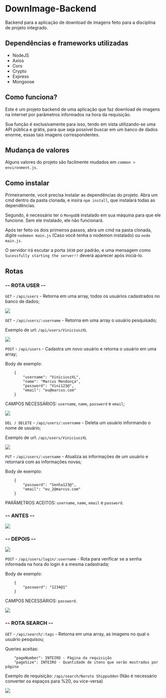 # DownImage-Backend
Backend para a aplicação de download de imagens feito para a disciplina de projeto integrado.

## Dependências e frameworks utilizadas ##

* NodeJS
* Axios
* Cors
* Crypto
* Express
* Mongoose

## Como funciona? ##

Este é um projeto backend de uma aplicação que faz download de imagens na internet por parâmetros informados na hora da requisição.

Sua função é exclusivamente para isso, tendo em vista utilizando-se uma API pública e grátis, para que seja possível buscar em um banco de dados enorme, essas tais imagens correspondentes. 

## Mudança de valores ##

Alguns valores do projeto são facilmente mudados em `common > environment.js`. 

## Como instalar ##

Primeiramente, você precisa instalar as dependências do projeto. Abra um cmd dentro da pasta clonada, e insira `npm install`, que instalará todas as dependências.

Segundo, é necessário ter o `MongoDB` instalado em sua máquina para que ele funcione. Sem ele instalado, ele não funcionará.

Após ter feito os dois primeiros passos, abra um cmd na pasta clonada, digite `nodemon main.js` (Caso você tenha o nodemon instalado) ou `node main.js`.

O servidor irá escutar a porta `3030` por padrão, e uma mensagem como `Sucessfully starting the server!!` deverá aparecer após iniciá-lo.

## Rotas ##

### -- ROTA USER -- ###

`GET` - `/api/users` - Retorna em uma array, todos os usuários cadastrados no banco de dados;

![](/assets/GET_USERS_CALLBACK.png)

`GET` - `/api/users/:username` - Retorna em uma array o usuário pesquisado;

Exemplo de url: `/api/users/ViniciuszXL`

![](/assets/GET_USERS_CALLBACK.png)

`POST` - `/api/users` - Cadastra um novo usuário e retorna o usuário em uma array;

Body de exemplo:
```
    {
        "username": "ViniciuszXL",
        "name": "Marcus Mendonça",
        "password": "Vini123@",
        "email": "eu@marcus.com"
    }
```

CAMPOS NECESSÁRIOS: `username`, `name`, `password` e `email`;

![](/assets/POST_USERS.png)

`DEL / DELETE` - `/api/users/:username` - Deleta um usuário informando o nome de usuário;

Exemplo de url: `/api/users/ViniciuszXL`

![](/assets/DELETE_USERS.png)

`PUT` - `/api/users/:username` - Atualiza as informações de um usuário e retornará com as informações novas;

Body de exemplo:
```
    {
        "password": "Senha123@",
        "email": "eu_2@marcus.com"
    }
```

PARÂMETROS ACEITOS: `username`, `name`, `email` e `password`.

### -- ANTES -- ###

![](/assets/GET_USERS_CALLBACK.png)

### -- DEPOIS -- ###

![](/assets/PUT_USERS_CALLBACK.png)

`POST` - `/api/users/login/:username` - Rota para verificar se a senha informada na hora do login é a mesma cadastrada;

Body de exemplo:
```
    {
        "password": "1234@1"
    }
```

CAMPOS NECESSÁRIOS: `password`.

![](/assets/POST_LOGIN_USER_CALLBACK.png)

### -- ROTA SEARCH -- ###

`GET` - `/api/search/:tags` - Retorna em uma array, as imagens no qual o usuário pesquisou;

Queries aceitas:
```
    "pageNumber": INTEIRO - Página da requisição
    "pageSize": INTEIRO - Quantidade de itens que serão mostrados por página
```

Exemplo de requisição: `/api/search/Naruto Shippudden` (Não é necessário converter os espaços para %20, ou vice-versa)

![](/assets/GET_SEARCH_CALLBACK.png)